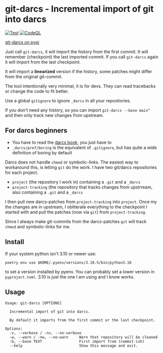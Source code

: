 git-darcs - Incremental import of git into darcs
================================================

[![Test](https://github.com/ganwell/git-darcs/actions/workflows/test.yml/badge.svg)](https://github.com/ganwell/git-darcs/actions/workflows/test.yml) [![CodeQL](https://github.com/ganwell/git-darcs/actions/workflows/codeql-analysis.yml/badge.svg)](https://github.com/ganwell/git-darcs/actions/workflows/codeql-analysis.yml)

[git-darcs on pypi](https://pypi.org/project/git-darcs/)

Just call `git-darcs`, it will import the history from the first commit.
It will remember (checkpoint) the last imported commit. If you call `git-darcs`
again it will import from the last checkpoint.

It will import a **linearized** version if the history, some patches might differ
from the original git-commit.

The tool intentionally very minimal, it is for devs. They can read tracebacks or
change the code to fit better.

Use a global `gitignore` to ignore `_darcs` in all your repostiories.

If you don't need any history, so you can import `git-darcs --base main^` and
then only track new changes from upstream.

For darcs beginners
-------------------

* You have to read the [darcs book](https://darcsbook.acmelabs.space/), you just
  have to
* `_darcs/pref/boring` is the equivalent of `.gitignore`, but has quite a wide
  definition of boring by default

Darcs does not handle `chmod` or symbolic-links. The easiest way to workaround
this, is letting `git` do the work. I have two git/darcs repositories for each
project.

* `project` (the repository I work in) containing a `.git` and a `_darcs`
* `project-tracking` (the repository that tracks changes from upstrream,
   also containing a `.git` and a `_darcs`

I then pull new darcs-patches from `project-tracking` into `project`. Once my
the changes are in upstream, I obliterate everything to the checkpoint I started
with and pull the patches (now via `git`) from `project-tracking`.

Since I always make git-commits from the darcs-patches `git` will track `chmod`
and symbolic-links for me.

Install
-------

If your system python isn't 3.10 or newer use:

`poetry env use $HOME/.pyenv/versions/3.10.5/bin/python3.10`

to set a version installed by pyenv. You can probably set a lower version in
`pyproject.toml`. 3.10 is just the one I am using and I know works.

Usage
-----

```
Usage: git-darcs [OPTIONS]

  Incremental import of git into darcs.

  By default it imports from the first commit or the last checkpoint.

Options:
  -v, --verbose / -nv, --no-verbose
  -w, --warn / -nw, --no-warn     Warn that repository will be cleaned
  -b, --base TEXT                 First import from (commit-ish)
  --help                          Show this message and exit.
```
